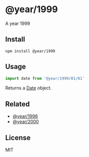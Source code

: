 # @year/1999

A year 1999

## Install

~~~
npm install @year/1999
~~~

## Usage

~~~js
import date from '@year/1999/01/01'
~~~

Returns a [Date](https://developer.mozilla.org/en-US/docs/Web/JavaScript/Reference/Global_Objects/Date) object.

## Related

* [@year/1998](https://github.com/antonmedv/year/tree/master/packages/1998)
* [@year/2000](https://github.com/antonmedv/year/tree/master/packages/2000)

## License

MIT
